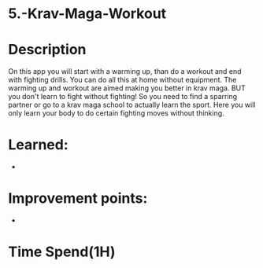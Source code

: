 # 5.-Krav-Maga-Workout

# Description

On this app you will start with a warming up, than do a workout and end with fighting drills.
You can do all this at home without equipment. The warming up and workout are aimed making you better in krav maga.
BUT you don't learn to fight without fighting!
So you need to find a sparring partner or go to a krav maga school to actually learn the sport.
Here you will only learn your body to do certain fighting moves without thinking.

# Learned:

-

# Improvement points:

-

# Time Spend(1H)
